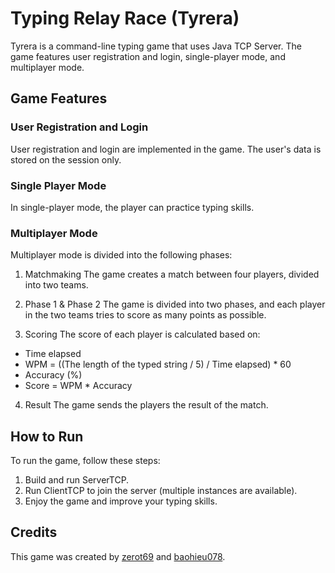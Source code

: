 # Typing Relay Race (Tyrera)

Tyrera is a command-line typing game that uses Java TCP Server. The game features user registration and login, single-player mode, and multiplayer mode.

## Game Features

### User Registration and Login
User registration and login are implemented in the game. The user's data is stored on the session only.

### Single Player Mode
In single-player mode, the player can practice typing skills.

### Multiplayer Mode
Multiplayer mode is divided into the following phases:

1. Matchmaking
The game creates a match between four players, divided into two teams.

2. Phase 1 & Phase 2
The game is divided into two phases, and each player in the two teams tries to score as many points as possible.

3. Scoring
The score of each player is calculated based on:

- Time elapsed
- WPM = ((The length of the typed string / 5) / Time elapsed) * 60
- Accuracy (%)
- Score = WPM * Accuracy

4. Result
The game sends the players the result of the match.

## How to Run

To run the game, follow these steps:

1. Build and run ServerTCP.
2. Run ClientTCP to join the server (multiple instances are available).
3. Enjoy the game and improve your typing skills.

## Credits

This game was created by [zerot69](http://github.com/zerot69) and [baohieu078](http://github.com/baohieu078).
